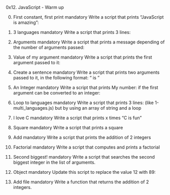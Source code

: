 0x12. JavaScript - Warm up

0. First constant, first print
mandatory
Write a script that prints “JavaScript is amazing”:

1. 3 languages
mandatory
Write a script that prints 3 lines:

2. Arguments
mandatory
Write a script that prints a message depending of the number of arguments passed:

3. Value of my argument
mandatory
Write a script that prints the first argument passed to it:

4. Create a sentence
mandatory
Write a script that prints two arguments passed to it, in the following format: “ is ”

5. An Integer
mandatory
Write a script that prints My number: <first argument converted in integer> if the first argument can be converted to an integer:

6. Loop to languages
mandatory
Write a script that prints 3 lines: (like 1-multi_languages.js) but by using an array of string and a loop

7. I love C
mandatory
Write a script that prints x times “C is fun”

8. Square
mandatory
Write a script that prints a square

9. Add
mandatory
Write a script that prints the addition of 2 integers

10. Factorial
mandatory
Write a script that computes and prints a factorial

11. Second biggest!
mandatory
Write a script that searches the second biggest integer in the list of arguments.

12. Object
mandatory
Update this script to replace the value 12 with 89:

13. Add file
mandatory
Write a function that returns the addition of 2 integers.


